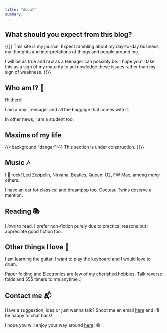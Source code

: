 ```yaml
---
title: "About"
summary: 
---
```


## What should you expect from this blog?   

{{<border>}}
This site is my journal. Expect rambling about my day-to-day business, my thoughts and interpretations of things and people around me.   

I will be as true and raw as a teenager can possibly be. I hope you'll take this as a sign of my maturity to acknowledge these issues rather than my sign of weakness.
{{</border>}}
<!-- 
How granular and detailed will my logs be? To be honest, I haven't figured it out but we will.     -->

## Who am I? :hamster:

Hi there! 

I am a boy. Teenager and all the baggage that comes with it.  
<!-- 
I am a boy. I am a non-conformist, open source enthusiast, avid reader, origamist, blogger and a natural philomath.    -->

In other news, I am a student too.  

## Maxims of my life

<!-- * I learn anything and everything I find interesting. I like challenges, academic or otherwise. 

* Insults and abuses don't offend me because they are transient. But ignorance and conceit does.   

* I am practical in my outlook to life, perhaps more so as I often get judged as a _nihilist_.  

* My questions are more "whys" than "whats/hows".   

* I believe in making an impact where it matters the most. In P. Theil's terminology, _"from zero to one"_.   

* I believe in letting knowledge be free for those who wish to acquire it.  

* I would rather be in a quiet place with few meaningful people than in a loud place with a crowd.  

* I am not a particularly fond sight to look at but I do good enough for a human being. I am _very_ insecure with strangers but can be _really great_ company if I can trust you.   

{{<background "primary">}}
* I idolize Aaron Swartz among many others. I quote Aaron saying 
{{<alert "danger">}}
"I don't hold grudges. They are unproductive".
{{</alert>}}
No one could possibly have put it more eloquently. 
{{</background>}}

* I **can't stand** injustice and hypocrisy. -->
<!-- 
I **can't stand** injustice and hypocrisy. I feel quite strongly for institutions and systems that most of us have grown up with.     -->

{{<background "danger">}}
This section is under construction.
{{</background>}}

<!-- 
* I am a perceptive person. I love to experiment with things (even if they are completely outside my domain) and make mistakes. -->

<!-- I like to look at a thing and ask questions which few others would ask.  -->

## Music :notes:   
<!-- 
I like to listen to stuff which doesn't stick to my head and accompany me to examination halls(!). I think "Cocteau Twins" are the perfect band for me with their shimmering soundscapes and Liz's ethereal, indecipherable voice. Send me to an island with all the CT tracks and I'll live happily ever after. 

Other interests include (but are not limited to) ABBA, Fleet Foxes, The Beatles and Beethoven.  -->

I :yellow_heart: rock! Led Zeppelin, Nirvana, Beatles, Queen, U2, FW Mac, among _many_ others. 

I have an ear for classical and dreampop too. Cocteau Twins deserve a mention.  

## Reading :books:

I _love_ to read. I prefer non-fiction purely due to practical reasons but I appreciate good fiction too.   

## Other things I love :eyes: 

I am learning the guitar. I want to play the keyboard and I would love to drum.   

Paper folding and Electronics are few of my cherished hobbies. Talk reverse folds and 555 timers to me anytime :) 

## Contact me :mailbox_with_mail: 

Have a suggestion, idea or just wanna talk? Shoot me an email [here][5] and I'll be happy to chat back!  

I hope you will enjoy your way around [here][0]!  :smile: 

<!-- ### The Attic   

Few pages that don't fit anywhere else.   

1. [People][1]   
2. [Links][2]  
3. [Notes][3]  
  -->
[0]: /
[1]: /people
[2]: /links
[3]: /notes
[4]: https://www.youtube.com/watch?v=LzGBQerkvWs
[5]: mailto:gs454236@gmail.com
[6]: https://en.wikipedia.org/wiki/Aaron_Swartz